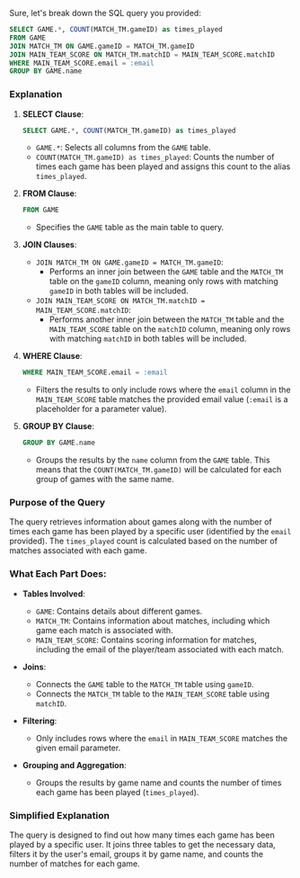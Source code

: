 Sure, let's break down the SQL query you provided:

```sql
SELECT GAME.*, COUNT(MATCH_TM.gameID) as times_played
FROM GAME
JOIN MATCH_TM ON GAME.gameID = MATCH_TM.gameID
JOIN MAIN_TEAM_SCORE ON MATCH_TM.matchID = MAIN_TEAM_SCORE.matchID
WHERE MAIN_TEAM_SCORE.email = :email
GROUP BY GAME.name
```

### Explanation

1. **SELECT Clause**:
   ```sql
   SELECT GAME.*, COUNT(MATCH_TM.gameID) as times_played
   ```
    - `GAME.*`: Selects all columns from the `GAME` table.
    - `COUNT(MATCH_TM.gameID) as times_played`: Counts the number of times each game has been played and assigns this count to the alias `times_played`.

2. **FROM Clause**:
   ```sql
   FROM GAME
   ```
    - Specifies the `GAME` table as the main table to query.

3. **JOIN Clauses**:
    - `JOIN MATCH_TM ON GAME.gameID = MATCH_TM.gameID`:
        - Performs an inner join between the `GAME` table and the `MATCH_TM` table on the `gameID` column, meaning only rows with matching `gameID` in both tables will be included.
    - `JOIN MAIN_TEAM_SCORE ON MATCH_TM.matchID = MAIN_TEAM_SCORE.matchID`:
        - Performs another inner join between the `MATCH_TM` table and the `MAIN_TEAM_SCORE` table on the `matchID` column, meaning only rows with matching `matchID` in both tables will be included.

4. **WHERE Clause**:
   ```sql
   WHERE MAIN_TEAM_SCORE.email = :email
   ```
    - Filters the results to only include rows where the `email` column in the `MAIN_TEAM_SCORE` table matches the provided email value (`:email` is a placeholder for a parameter value).

5. **GROUP BY Clause**:
   ```sql
   GROUP BY GAME.name
   ```
    - Groups the results by the `name` column from the `GAME` table. This means that the `COUNT(MATCH_TM.gameID)` will be calculated for each group of games with the same name.

### Purpose of the Query

The query retrieves information about games along with the number of times each game has been played by a specific user (identified by the `email` provided). The `times_played` count is calculated based on the number of matches associated with each game.

### What Each Part Does:

- **Tables Involved**:
    - `GAME`: Contains details about different games.
    - `MATCH_TM`: Contains information about matches, including which game each match is associated with.
    - `MAIN_TEAM_SCORE`: Contains scoring information for matches, including the email of the player/team associated with each match.

- **Joins**:
    - Connects the `GAME` table to the `MATCH_TM` table using `gameID`.
    - Connects the `MATCH_TM` table to the `MAIN_TEAM_SCORE` table using `matchID`.

- **Filtering**:
    - Only includes rows where the `email` in `MAIN_TEAM_SCORE` matches the given email parameter.

- **Grouping and Aggregation**:
    - Groups the results by game name and counts the number of times each game has been played (`times_played`).

### Simplified Explanation

The query is designed to find out how many times each game has been played by a specific user. It joins three tables to get the necessary data, filters it by the user's email, groups it by game name, and counts the number of matches for each game.